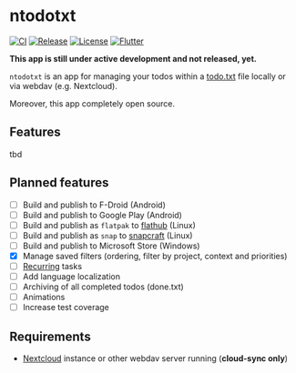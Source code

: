 # ntodotxt

[![CI](https://github.com/tmaegel/ntodotxt/actions/workflows/ci.yaml/badge.svg)](https://github.com/tmaegel/ntodotxt/actions/workflows/ci.yaml)
[![Release](https://img.shields.io/github/v/release/tmaegel/ntodotxt)](https://github.com/tmaegel/ntodotxt/releases)
[![License](https://img.shields.io/badge/License-MIT-yellow)](https://opensource.org/licenses/MIT)
[![Flutter](https://img.shields.io/badge/_Flutter_-3.16.3-grey.svg?&logo=Flutter&logoColor=white&labelColor=blue)](https://github.com/flutter/flutter)

**This app is still under active development and not released, yet.**

`ntodotxt` is an app for managing your todos within a [todo.txt](https://github.com/todotxt/todo.txt) file locally or via webdav (e.g. Nextcloud).

Moreover, this app completely open source.

## Features

tbd

## Planned features

- [ ] Build and publish to F-Droid (Android)
- [ ] Build and publish to Google Play (Android)
- [ ] Build and publish as `flatpak` to [flathub](https://flathub.org/) (Linux)
- [ ] Build and publish as `snap` to [snapcraft](https://snapcraft.io/) (Linux)
- [ ] Build and publish to Microsoft Store (Windows)
- [x] Manage saved filters (ordering, filter by project, context and priorities)
- [ ] [Recurring](https://c306.net/t/topydo-docs/#Recurrence) tasks
- [ ] Add language localization
- [ ] Archiving of all completed todos (done.txt)
- [ ] Animations
- [ ] Increase test coverage

## Requirements

- [Nextcloud](https://nextcloud.com/) instance or other webdav server running (**cloud-sync only**)
